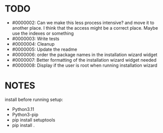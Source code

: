 






# TODO

- #0000002: Can we make this less process intensive? and move it to another place. I think that the access might be a correct place. Maybe use the indexes or something
- #0000003: Write tests
- #0000004: Cleanup
- #0000005: Update the readme
- #0000006: order the package names in the installation wizard widget
- #0000007: Better formatting of the installation wizard widget needed
- #0000008: Display if the user is root when running installation wizard



# NOTES

install before running setup:
- Python3.11
- Python3-pip
- pip install setuptools
- pip install .

